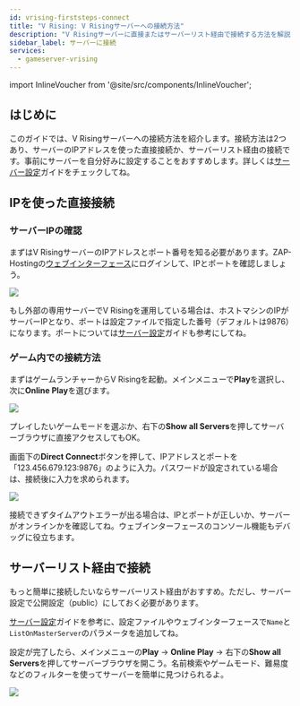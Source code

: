 ```yaml
---
id: vrising-firststeps-connect
title: "V Rising: V Risingサーバーへの接続方法"
description: "V Risingサーバーに直接またはサーバーリスト経由で接続する方法を解説 → 今すぐチェック！"
sidebar_label: サーバーに接続
services:
  - gameserver-vrising
---
```


import InlineVoucher from '@site/src/components/InlineVoucher';

## はじめに

このガイドでは、V Risingサーバーへの接続方法を紹介します。接続方法は2つあり、サーバーのIPアドレスを使った直接接続か、サーバーリスト経由の接続です。事前にサーバーを自分好みに設定することをおすすめします。詳しくは[サーバー設定](vrising-configuration.md)ガイドをチェックしてね。

<InlineVoucher />

## IPを使った直接接続

### サーバーIPの確認

まずはV RisingサーバーのIPアドレスとポート番号を知る必要があります。ZAP-Hostingの[ウェブインターフェース](https://zap-hosting.com/en/customer/)にログインして、IPとポートを確認しましょう。

![](https://screensaver01.zap-hosting.com/index.php/s/4L86LFeqL8o96kn/preview)

もし外部の専用サーバーでV Risingを運用している場合は、ホストマシンのIPがサーバーIPとなり、ポートは設定ファイルで指定した番号（デフォルトは9876）になります。ポートについては[サーバー設定](vrising-configuration.md)ガイドも参考にしてね。

### ゲーム内での接続方法

まずはゲームランチャーからV Risingを起動。メインメニューで**Play**を選択し、次に**Online Play**を選びます。

![](https://screensaver01.zap-hosting.com/index.php/s/cJcnRAX2Wj7sogx/preview)

プレイしたいゲームモードを選ぶか、右下の**Show all Servers**を押してサーバーブラウザに直接アクセスしてもOK。

画面下の**Direct Connect**ボタンを押して、IPアドレスとポートを「123.456.679.123:9876」のように入力。パスワードが設定されている場合は、接続後に入力を求められます。

![](https://screensaver01.zap-hosting.com/index.php/s/tfroQDEgmr3p2D8/preview)

接続できずタイムアウトエラーが出る場合は、IPとポートが正しいか、サーバーがオンラインかを確認してね。ウェブインターフェースのコンソール機能もデバッグに役立ちます。

## サーバーリスト経由で接続

もっと簡単に接続したいならサーバーリスト経由がおすすめ。ただし、サーバー設定で公開設定（public）にしておく必要があります。

[サーバー設定](vrising-configuration.md)ガイドを参考に、設定ファイルやウェブインターフェースで`Name`と`ListOnMasterServer`のパラメータを追加してね。

設定が完了したら、メインメニューの**Play** → **Online Play** → 右下の**Show all Servers**を押してサーバーブラウザを開こう。名前検索やゲームモード、難易度などのフィルターを使ってサーバーを簡単に見つけられるよ。

![](https://screensaver01.zap-hosting.com/index.php/s/CGoZBkRsGTwkTQg/preview)

<InlineVoucher />